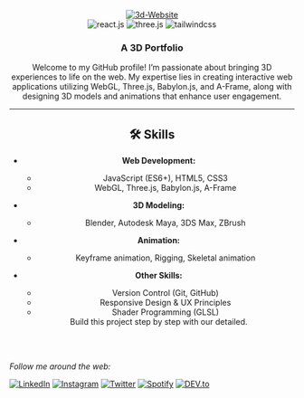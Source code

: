 <div align="center">
  <br />
    <a href="https://3d-portfolio-emredkyc.vercel.app" target="_blank">
     <img src="https://i.ibb.co/34dJhQR/3d-Website.png" alt="3d-Website" border="0" />
    </a>
  <br />

  <div>
    <img src="https://img.shields.io/badge/-React_JS-black?style=for-the-badge&logoColor=white&logo=react&color=61DAFB" alt="react.js" />
    <img src="https://img.shields.io/badge/-Three_JS-black?style=for-the-badge&logoColor=white&logo=threedotjs&color=000000" alt="three.js" />
    <img src="https://img.shields.io/badge/-Tailwind_CSS-black?style=for-the-badge&logoColor=white&logo=tailwindcss&color=06B6D4" alt="tailwindcss" />
  </div>

  <h3 align="center">A 3D Portfolio</h3>
Welcome to my GitHub profile! I’m passionate about bringing 3D experiences to life on the web. My expertise lies in creating interactive web applications utilizing WebGL, Three.js, Babylon.js, and A-Frame, along with designing 3D models and animations that enhance user engagement.

---

## 🛠️ Skills

- **Web Development:**
  - JavaScript (ES6+), HTML5, CSS3
  - WebGL, Three.js, Babylon.js, A-Frame
- **3D Modeling:**
  - Blender, Autodesk Maya, 3DS Max, ZBrush
- **Animation:**
  - Keyframe animation, Rigging, Skeletal animation
- **Other Skills:**
  - Version Control (Git, GitHub)
  - Responsive Design & UX Principles
  - Shader Programming (GLSL)
 
    
   <div align="center">
    Build this project step by step with our detailed.
    </div>
</div>

<!---
Oksiuta/Oksiuta is a ✨ special ✨ repository because its `README.md` (this file) appears on your GitHub profile.
You can click the Preview link to take a look at your changes.
--->


</br>
</br>

<i>Follow me around the web:</i><br>

<a href="https://www.linkedin.com/in/absphreak" target="_blank"><img src="https://img.shields.io/badge/LinkedIn-%230077B5.svg?&style=flat-square&logo=linkedin&logoColor=white" alt="LinkedIn"></a>
<a href="https://www.instagram.com/absphreak" target="_blank"><img src="https://img.shields.io/badge/Instagram-%23E4405F.svg?&style=flat-square&logo=instagram&logoColor=white" alt="Instagram"></a>
<a href="https://twitter.com/ABSphreak" target="_blank"><img src="https://img.shields.io/badge/Twitter-%231DA1F2.svg?&style=flat-square&logo=twitter&logoColor=white" alt="Twitter"></a>
<a href="https://open.spotify.com/user/0170agi99s5hh187g7mtz245b" target="_blank"><img src="https://img.shields.io/badge/Spotify-%231ED760.svg?&style=flat-square&logo=spotify&logoColor=white" alt="Spotify"></a>
<a href="https://dev.to/ABSphreak" target="_blank"><img src="https://img.shields.io/badge/DEV-%230A0A0A.svg?&style=flat-square&logo=DEV.to&logoColor=white" alt="DEV.to"></a>

</div>
